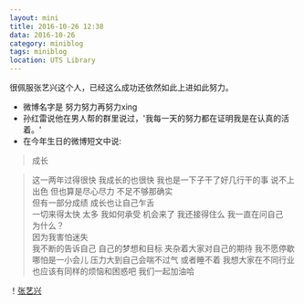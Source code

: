 ```yaml
---
layout: mini
title: 2016-10-26 12:38
data: 2016-10-26
category: miniblog
tags: miniblog
location: UTS Library
---
```


很佩服张艺兴这个人，已经这么成功还依然如此上进如此努力。

- 微博名字是 努力努力再努力xing
- 孙红雷说他在男人帮的群里说过，'我每一天的努力都在证明我是在认真的活着。'
- 在今年生日的微博短文中说:
> 成长

> 这一两年过得很快 我成长的也很快 我也是一下子干了好几行干的事 说不上出色 但也算是尽心尽力 不足不够那确实  
但有一部分成绩 成长也让自己乍舌  
一切来得太快 太多 我如何承受 机会来了 我还接得住么 我一直在问自己  
为什么？  
因为我害怕迷失  
我不断的告诉自己 自己的梦想和目标 夹杂着大家对自己的期待 我不愿停歇 哪怕是一小会儿 压力大到自己会喘不过气 或者睡不着 我想大家在不同行业也应该有同样的烦恼和困惑吧  我们一起加油哈

！[张艺兴](http://www.bz55.com/uploads/allimg/150831/140-150S1142219.jpg)
